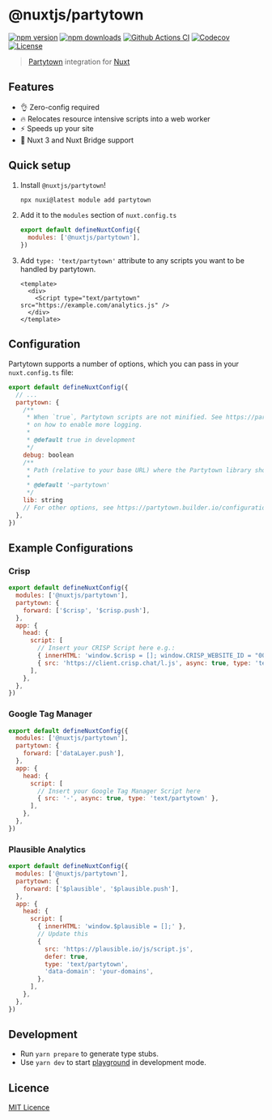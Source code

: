 # @nuxtjs/partytown

[![npm version][npm-version-src]][npm-version-href]
[![npm downloads][npm-downloads-src]][npm-downloads-href]
[![Github Actions CI][github-actions-ci-src]][github-actions-ci-href]
[![Codecov][codecov-src]][codecov-href]
[![License][license-src]][license-href]

> [Partytown](https://partytown.builder.io/) integration for [Nuxt](https://v3.nuxtjs.org)

## Features

- 👌 Zero-config required
- 🔥 Relocates resource intensive scripts into a web worker
- ⚡️ Speeds up your site
- 💯 Nuxt 3 and Nuxt Bridge support

## Quick setup

1. Install `@nuxtjs/partytown`!

   ```bash
   npx nuxi@latest module add partytown
   ```

2. Add it to the `modules` section of `nuxt.config.ts`

   ```js
   export default defineNuxtConfig({
     modules: ['@nuxtjs/partytown'],
   })
   ```

3. Add `type: 'text/partytown'` attribute to any scripts you want to be handled by partytown.

   ```vue
   <template>
     <div>
       <Script type="text/partytown" src="https://example.com/analytics.js" />
     </div>
   </template>
   ```

## Configuration

Partytown supports a number of options, which you can pass in your `nuxt.config.ts` file:

```js
export default defineNuxtConfig({
  // ...
  partytown: {
    /**
     * When `true`, Partytown scripts are not minified. See https://partytown.builder.io/configuration
     * on how to enable more logging.
     *
     * @default true in development
     */
    debug: boolean
    /**
     * Path (relative to your base URL) where the Partytown library should be served from.
     *
     * @default '~partytown'
     */
    lib: string
    // For other options, see https://partytown.builder.io/configuration
  },
})
```

## Example Configurations

### Crisp

```js
export default defineNuxtConfig({
  modules: ['@nuxtjs/partytown'],
  partytown: {
    forward: ['$crisp', '$crisp.push'],
  },
  app: {
    head: {
      script: [
        // Insert your CRISP Script here e.g.:
        { innerHTML: 'window.$crisp = []; window.CRISP_WEBSITE_ID = "0000"' },
        { src: 'https://client.crisp.chat/l.js', async: true, type: 'text/partytown' },
      ],
    },
  },
})
```

### Google Tag Manager

```js
export default defineNuxtConfig({
  modules: ['@nuxtjs/partytown'],
  partytown: {
    forward: ['dataLayer.push'],
  },
  app: {
    head: {
      script: [
        // Insert your Google Tag Manager Script here
        { src: '-', async: true, type: 'text/partytown' },
      ],
    },
  },
})
```

### Plausible Analytics

```js
export default defineNuxtConfig({
  modules: ['@nuxtjs/partytown'],
  partytown: {
    forward: ['$plausible', '$plausible.push'],
  },
  app: {
    head: {
      script: [
        { innerHTML: 'window.$plausible = [];' },
        // Update this
        {
          src: 'https://plausible.io/js/script.js',
          defer: true,
          type: 'text/partytown',
          'data-domain': 'your-domains',
        },
      ],
    },
  },
})
```

## Development

- Run `yarn prepare` to generate type stubs.
- Use `yarn dev` to start [playground](./playground) in development mode.

## Licence

[MIT Licence](./LICENCE)

<!-- Badges -->

[npm-version-src]: https://img.shields.io/npm/v/@nuxtjs/partytown/latest.svg
[npm-version-href]: https://npmjs.com/package/@nuxtjs/partytown
[npm-downloads-src]: https://img.shields.io/npm/dm/@nuxtjs/partytown.svg
[npm-downloads-href]: https://npmjs.com/package/@nuxtjs/partytown
[github-actions-ci-src]: https://github.com/nuxt-modules/partytown/workflows/ci/badge.svg
[github-actions-ci-href]: https://github.com/nuxt-modules/partytown/actions?query=workflow%3Aci
[codecov-src]: https://img.shields.io/codecov/c/github/nuxt-modules/partytown.svg
[codecov-href]: https://codecov.io/gh/nuxt-modules/partytown
[license-src]: https://img.shields.io/npm/l/@nuxtjs/partytown.svg
[license-href]: https://npmjs.com/package/@nuxtjs/partytown
